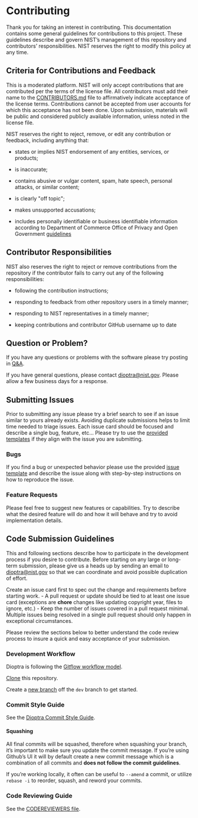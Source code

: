 # Contributing

Thank you for taking an interest in contributing. This documentation contains some general guidelines for contributions to this project. These guidelines describe and govern NIST’s management of this repository and contributors’ responsibilities. NIST reserves the right to modify this policy at any time.

## Criteria for Contributions and Feedback

This is a moderated platform. NIST will only accept contributions that are contributed per the terms of the license file. All contributors must add their name to the [CONTRIBUTORS.md](./CONTRIBUTORS.md) file to affirmatively indicate acceptance of the license terms. Contributions cannot be accepted from user accounts for which this acceptance has not been done. Upon submission, materials will be public and considered publicly available information, unless noted in the license file.

NIST reserves the right to reject, remove, or edit any contribution or feedback, including anything that:

-   states or implies NIST endorsement of any entities, services, or products;

-   is inaccurate;

-   contains abusive or vulgar content, spam, hate speech, personal attacks, or similar content;

-   is clearly "off topic";

-   makes unsupported accusations;

-   includes personally identifiable or business identifiable information according to Department of Commerce Office of Privacy and Open Government [guidelines](https://www.osec.doc.gov/opog/privacy/PII_BII.html)

## Contributor Responsibilities

NIST also reserves the right to reject or remove contributions from the repository if the contributor fails to carry out any of the following responsibilities:

-   following the contribution instructions;

-   responding to feedback from other repository users in a timely manner;

-   responding to NIST representatives in a timely manner;

-   keeping contributions and contributor GitHub username up to date

## Question or Problem?

If you have any questions or problems with the software please try posting in [Q&A](https://github.com/usnistgov/dioptra/discussions/categories/q-a).

If you have general questions, please contact [dioptra@nist.gov](mailto:dioptra@nist.gov). Please allow a few business days for a response.

## Submitting Issues

Prior to submitting any issue please try a brief search to see if an issue similar to yours already exists. Avoiding duplicate submissions helps to limit time needed to triage issues. Each issue card should be focused and describe a single bug, feature, etc… Please try to use the [provided templates](https://github.com/usnistgov/dioptra/issues/new/choose) if they align with the issue you are submitting.

### Bugs

If you find a bug or unexpected behavior please use the provided [issue template](https://github.com/usnistgov/dioptra/issues/new/choose) and describe the issue along with step-by-step instructions on how to reproduce the issue.

### Feature Requests

Please feel free to suggest new features or capabilities. Try to describe what the desired feature will do and how it will behave and try to avoid implementation details.

## Code Submission Guidelines

This and following sections describe how to participate in the development process if you desire to contribute. Before starting on any large or long-term submission, please give us a heads up by sending an email to dioptra@nist.gov so that we can coordinate and avoid possible duplication of effort.

Create an issue card first to spec out the change and requirements before starting work. - A pull request or update should be tied to at least one issue card (exceptions are **chore** changes like updating copyright year, files to ignore, etc.) - Keep the number of issues covered in a pull request minimal. Multiple issues being resolved in a single pull request should only happen in exceptional circumstances.

Please review the sections below to better understand the code review process to insure a quick and easy acceptance of your submission.

### Development Workflow

Dioptra is following the [Gitflow workflow model](https://www.atlassian.com/git/tutorials/comparing-workflows/gitflow-workflow).

[Clone](https://docs.github.com/en/repositories/creating-and-managing-repositories/cloning-a-repository) this repository.

Create a [new branch](https://git-scm.com/book/en/v2/Git-Branching-Basic-Branching-and-Merging) off the `dev` branch to get started.

### Commit Style Guide

See the [Dioptra Commit Style Guide](./COMMIT_STYLE_GUIDE.md).

#### Squashing

All final commits will be squashed, therefore when squashing your branch, it’s important to make sure you update the commit message. If you’re using Github’s UI it will by default create a new commit message which is a combination of all commits and **does not follow the commit guidelines**.

If you’re working locally, it often can be useful to `--amend` a commit, or utilize `rebase -i` to reorder, squash, and reword your commits.

### Code Reviewing Guide

See the [CODEREVIEWERS file](./CODEREVIEWERS.md).
